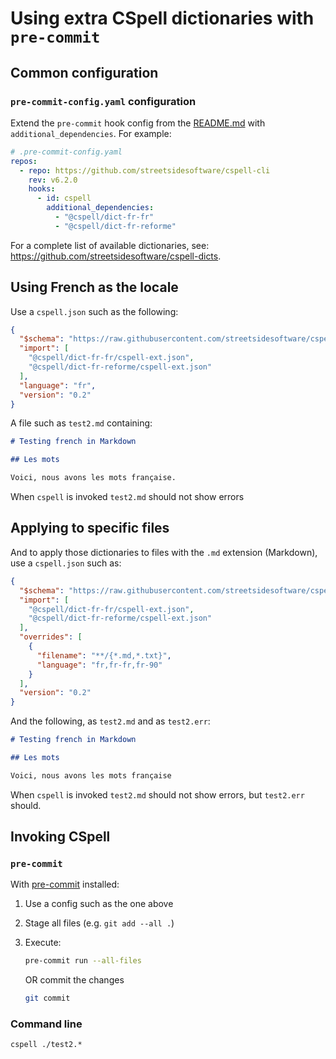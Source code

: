# Using extra CSpell dictionaries with `pre-commit`
<!--- cspell:ignore Voici nous avons française reforme --->

## Common configuration

### `pre-commit-config.yaml` configuration

Extend the `pre-commit` hook config from the [README.md](../README.md) with
`additional_dependencies`. For example:

```yaml
# .pre-commit-config.yaml
repos:
  - repo: https://github.com/streetsidesoftware/cspell-cli
    rev: v6.2.0
    hooks:
      - id: cspell
        additional_dependencies:
          - "@cspell/dict-fr-fr"
          - "@cspell/dict-fr-reforme"

```

For a complete list of available dictionaries,
see: <https://github.com/streetsidesoftware/cspell-dicts>.

## Using French as the locale

Use a `cspell.json` such as the following:

```json
{
  "$schema": "https://raw.githubusercontent.com/streetsidesoftware/cspell/main/cspell.schema.json",
  "import": [
    "@cspell/dict-fr-fr/cspell-ext.json",
    "@cspell/dict-fr-reforme/cspell-ext.json"
  ],
  "language": "fr",
  "version": "0.2"
}
```

A file such as `test2.md` containing:

```markdown
# Testing french in Markdown

## Les mots

Voici, nous avons les mots française.
```

When `cspell` is invoked `test2.md` should not show errors

## Applying to specific files

And to apply those dictionaries to files with the `.md` extension (Markdown),
use a `cspell.json` such as:

```json
{
  "$schema": "https://raw.githubusercontent.com/streetsidesoftware/cspell/main/cspell.schema.json",
  "import": [
    "@cspell/dict-fr-fr/cspell-ext.json",
    "@cspell/dict-fr-reforme/cspell-ext.json"
  ],
  "overrides": [
    {
      "filename": "**/{*.md,*.txt}",
      "language": "fr,fr-fr,fr-90"
    }
  ],
  "version": "0.2"
}
```

And the following, as `test2.md` and as `test2.err`:

``` markdown
# Testing french in Markdown

## Les mots

Voici, nous avons les mots française
```

When `cspell` is invoked `test2.md` should not show errors, but `test2.err`
should.

## Invoking CSpell

### `pre-commit`

With [pre-commit](https://pre-commit.com) installed:

1. Use a config such as the one above
2. Stage all files (e.g. `git add --all .`)
3. Execute:

   ``` bash
   pre-commit run --all-files
   ```

   OR commit the changes

   ``` bash
   git commit
   ```

### Command line

`cspell ./test2.*`
